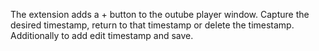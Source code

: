The extension adds a + button to the outube player window.
Capture the desired timestamp, return to that timestamp or delete the timestamp.
Additionally to add edit timestamp and save.